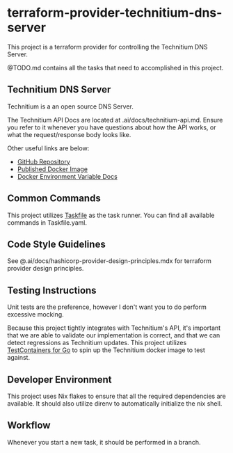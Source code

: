 # terraform-provider-technitium-dns-server
This project is a terraform provider for controlling the Technitium DNS Server.

@TODO.md contains all the tasks that need to accomplished in this project.

## Technitium DNS Server
Technitium is a an open source DNS Server.

The Technitium API Docs are located at .ai/docs/technitium-api.md. Ensure you refer to it whenever you have questions about how the API works, or what the request/response body looks like.

Other useful links are below:
* [GitHub Repository](https://github.com/TechnitiumSoftware/DnsServer)
* [Published Docker Image](https://hub.docker.com/r/technitium/dns-server)
* [Docker Environment Variable Docs](https://raw.githubusercontent.com/TechnitiumSoftware/DnsServer/refs/heads/master/DockerEnvironmentVariables.md)

## Common Commands
This project utilizes [Taskfile](https://taskfile.dev) as the task runner. You can find all available commands in Taskfile.yaml.

## Code Style Guidelines
See @.ai/docs/hashicorp-provider-design-principles.mdx for terraform provider design principles.

## Testing Instructions
Unit tests are the preference, however I don't want you to do perform excessive mocking.

Because this project tightly integrates with Technitium's API, it's important that we are able to validate our implementation is correct, and that we can detect regressions as Technitium updates. This project utilizes [TestContainers for Go](https://golang.testcontainers.org) to spin up the Technitium docker image to test against.

## Developer Environment
This project uses Nix flakes to ensure that all the required dependencies are available. It should also utilize direnv to automatically initialize the nix shell.

## Workflow
Whenever you start a new task, it should be performed in a branch.
